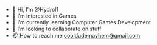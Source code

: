 - 👋 Hi, I’m @Hydrol1
- 👀 I’m interested in Games
- 🌱 I’m currently learning Computer Games Development
- 💞️ I’m looking to collaborate on stuff
- 📫 How to reach me cooldudemayhem@gmail.com

<!---
Hydrol1/Hydrol1 is a ✨ special ✨ repository because its `README.md` (this file) appears on your GitHub profile.
You can click the Preview link to take a look at your changes.
--->
